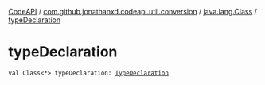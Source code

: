 [CodeAPI](../../index.md) / [com.github.jonathanxd.codeapi.util.conversion](../index.md) / [java.lang.Class](index.md) / [typeDeclaration](.)

# typeDeclaration

`val Class<*>.typeDeclaration: `[`TypeDeclaration`](../../com.github.jonathanxd.codeapi.base/-type-declaration/index.md)